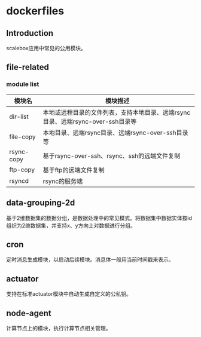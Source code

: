 # dockerfiles

## Introduction
scalebox应用中常见的公用模块。

## file-related

### module list

|  模块名 | 模块描述 |
|  ----  | ---- | 
| dir-list  | 本地或远程目录的文件列表，支持本地目录、远端rsync目录、远端rsync-over-ssh目录等| 
| file-copy | 本地目录、远端rsync目录、远端rsync-over-ssh目录等 |
| rsync-copy  | 基于rsync-over-ssh、rsync、ssh的远端文件复制 |
| ftp-copy  | 基于ftp的远端文件复制 |
| rsyncd  | rsync的服务端 |


## data-grouping-2d
基于2维数据集的数据分组，是数据处理中的常见模式。将数据集中数据实体按id组织为2维数据集，并支持x、y方向上对数据进行分组。

## cron
定时消息生成模块，以启动后续模块。消息体一般用当前时间戳来表示。

## actuator
支持在标准actuator模块中自动生成自定义的公私钥。

## node-agent
计算节点上的模块，执行计算节点相关管理。
